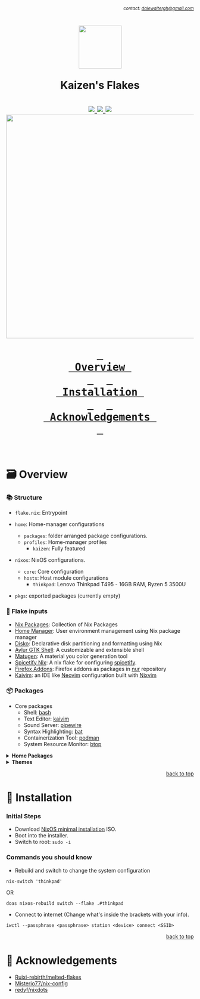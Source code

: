 ###### *<div align=right><sub>contact: dalewaltergh@gmail.com</sub></div>*

<h1 align='center'>
  <img src='https://files.catbox.moe/i4twd5.png' width='115px' />

  Kaizen's Flakes<br />
  <div align='center'>
    <a href='https://nixos.org'>
      <img src='https://img.shields.io/badge/NixOS-unstable-blue.svg?style=for-the-badge&labelColor=303446&logo=NixOS&logoColor=white&color=91D7E3'>
    </a>
    <a href='https://github.com/kaizen-dw/Flakes/stargazers'>
      <img src='https://img.shields.io/github/stars/kaizen-dw/FLakes?color=F5BDE6&labelColor=303446&style=for-the-badge&logo=starship&logoColor=F5BDE6'>
    </a>
    <a href='https://github.com/kaizen-dw/Flakes'>
      <img src='https://img.shields.io/github/repo-size/kaizen-dw/Flakes?color=C6A0F6&labelColor=303446&style=for-the-badge&logo=github&logoColor=C6A0F6'>
    </a>
    <img src='https://raw.githubusercontent.com/catppuccin/catppuccin/main/assets/palette/macchiato.png' width='600px' />
  </div>

  **[<kbd> <br> Overview <br> </kbd>](#-Overview)** 
  **[<kbd> <br> Installation <br> </kbd>](#-Installation)** 
  **[<kbd> <br> Acknowledgements&nbsp; <br> </kbd>](#-Acknowledgements)**

</h1><br />

# 🗃️ Overview

### 📚 Structure
- `flake.nix`: Entrypoint
- `home`: Home-manager configurations
  - `packages`: folder arranged package configurations.
  - `profiles`: Home-manager profiles
    - `kaizen`: Fully featured

- `nixos`: NixOS configurations.
  - `core`: Core configuration
  - `hosts`: Host module configurations
    - `thinkpad`: Lenovo Thinkpad T495 - 16GB RAM, Ryzen 5 3500U
- `pkgs`: exported packages (currently empty)

### 📝 Flake inputs
- [Nix Packages][nixpkgs]: Collection of Nix Packages
- [Home Manager][home-manager]: User environment management using Nix package manager
- [Disko][disko]: Declarative disk partitioning and formatting using Nix
- [Aylur GTK Shell][ags]: A customizable and extensible shell
- [Matugen][matugen]: A material you color generation tool
- [Spicetify Nix][spicetify-nix]: A nix flake for configuring [spicetify].
- [Firefox Addons][firefox-addons]: Firefox addons as packages in [nur] repository
- [Kaivim][kaivim]: an IDE like [Neovim] configuration built with [Nixvim]

### 📦 Packages

- Core packages
  - Shell: [bash][bash]
  - Text Editor: [kaivim][kaivim]
  - Sound Server: [pipewire][pipewire]
  - Syntax Highlighting: [bat][bat]
  - Containerization Tool: [podman][podman]
  - System Resource Monitor: [btop][btop]

</details>

<details>
<summary><b>Home Packages</b></summary><br />

- **Terminal:** [foot][foot]

- **Text Editor & IDEs:** [helix][helix], [vscodium][vscodium] (disabled)

- **CLI Packages**
  - File Manager: [yazi][yazi]
  - Terminal Multiplexer: [zellij][zellij]
  - System Information Tool: [neofetch][neofetch]

- **Display/Desktop Packages:**
  - Window Manager: [hyprland][hyprland]
  - Widgets: [Aylurs Gtk Shell][ags]
  - Wallpaper: [swww][Swww]
  - Browser: [firefox][firefox]

- **Media Packages**
  - Media Player: [mpv][mpv]
  - Image Viewer: [swayimg][swayimg]
  - Audio Control: [pavucontrol][pavucontrol]
  - Audio streaming: [spotify/spicetify][spicetify]

- **Games:**
  - [Celeste Classic][celeste]
  - Terminal: [2048][2048], [chess][uchess], [tetris][vitetris]

- **Other Packages**
  - Game Engine: [godot][godot]
  - Raster Graphics: [krita][krita]
  - 3D Graphics: [blender][blender]
  - Pixel Art Tool: [aseprite][aseprite]
  - Document Viewer: [zathura][zathura]

</details>

<details>
<summary><b>Themes</b></summary>

- Color Scheme: [Catppuccin][Catppuccin]
- Cursor: [Bibata Modern Ice][Bibata-Cursor]
- Icons: [Papirus Dark][Papirus-icon-theme]

</details>

<p align="right"><a href="#top">back to top</a></p>

# 🚀 Installation

### Initial Steps
- Download [NixOS minimal installation](https://nixos.org/download) ISO.
- Boot into the installer.
- Switch to root: `sudo -i`

### Commands you should know
- Rebuild and switch to change the system configuration
```
nix-switch 'thinkpad'
```
OR
```
doas nixos-rebuild switch --flake .#thinkpad
```
- Connect to internet (Change what's inside the brackets with your info).
```
iwctl --passphrase <passphrase> station <device> connect <SSID>
```


<p align="right"><a href="#top">back to top</a></p>

# 💐 Acknowledgements

- [Ruixi-rebirth/melted-flakes](Ruixi)
- [Misterio77/nix-config](Misterio77)
- [redyf/nixdots](redyf)

<!-- Flake Inputs -->
[nixpkgs]: https://github.com/NixOS/nixpkgs/tree/nixpkgs-unstable
[home-manager]: https://github.com/nix-community/disko
[disko]: https://github.com/nix-community/disko
[ags]: https://github.com/aylur/ags
[matugen]: https://github.com/InioX/matugen
[spicetify-nix]: https://github.com/the-argus/spicetify-nix
[spicetify]: https://github.com/spicetify/spicetify-cli
[firefox-addons]: https://gitlab.com/rycee/nur-expressions?dir=pkgs/firefox-addons
[nur]: https://github.com/nix-community/nur-combined
[kaivim]: https://github.com/thecoderice/kaivim
[neovim]: https://github.com/neovim/neovim
[nixvim]: https://github.com/nix-community/nixvim


<!-- Core Packages -->
[ags-config]: ../home/packages/desktop/ags
[Swww]: https://github.com/LGFae/swww
[Hyprland]: ../home/packages/desktop/hyprland
[bash]: ../nixos/core/programs.nix

[zellij]: ../home/packages/cli/zellij
[neofetch]: https://github.com/dylanaraps/neofetch

[bat]: ../home/packages/cli/bat.nix
[pipewire]: ../nixos/core/services.nix
[podman]: ../nixos/core/virtualisation.nix

[foot]: ../home/packages/terminal/foot.nix

[kaivim]: https://github.com/kaizen-dw/kaivim
[firefox]: ../home/packages/desktop/browsers/firefox.nix
[helix]: ../home/packages/dev/editors/helix
[vscodium]: ../home/packages/dev/editors/vscodium

[Bibata-Cursor]: https://github.com/ful1e5/Bibata_Cursor
[Catppuccin]: https://github.com/catppuccin/catppuccin
[Papirus-icon-theme]: https://github.com/PapirusDevelopmentTeam/papirus-icon-theme

[yazi]: https://github.com/sxyazi/yazi

[krita]: https://krita.org/en
[godot]: https://godotengine.org
[blender]: https://www.blender.org
[aseprite]: https://www.aseprite.org
[pavucontrol]: https://github.com/pulseaudio/pavucontrol

[btop]: ../home/packages/cli/btop.nix
[mpv]: ../home/packages/media/default.nix
[Starship]: ../home/packages/shell/starship.nix
[zathura]: ../home/packages/desktop/apps/office/zathura.nix
[sioyek]: ../home/packages/desktop/apps/office/sioyek.nix
[swayimg]: https://github.com/artemsen/swayimg

[celeste]: https://github.com/CelesteClassic
[uchess]: https://github.com/tmountain/uchess
[2048]: https://github.com/alewmoose/2048-in-terminal
[vitetris]: https://github.com/vicgeralds/vitetris

<!-- Acknowledgements -->
[ruixi]: https://github.com/Ruixi-rebirth/flakes
[misterio77]: https://github.com/Misterio77/nix-config
[redyf]: https://github.com/redyf/nixdots
